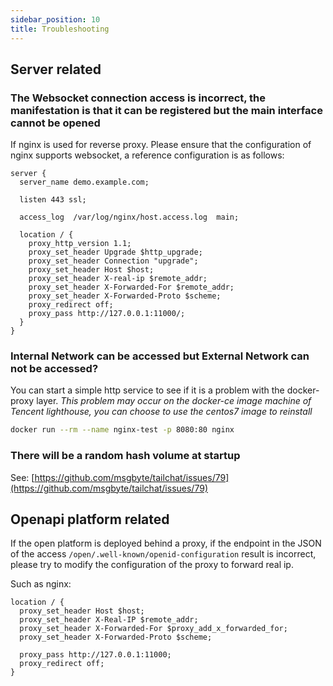 ```yaml
---
sidebar_position: 10
title: Troubleshooting
---
```


## Server related

### The Websocket connection access is incorrect, the manifestation is that it can be registered but the main interface cannot be opened

If nginx is used for reverse proxy. Please ensure that the configuration of nginx supports websocket, a reference configuration is as follows:

```
server {
  server_name demo.example.com;

  listen 443 ssl;

  access_log  /var/log/nginx/host.access.log  main;

  location / {
    proxy_http_version 1.1;
    proxy_set_header Upgrade $http_upgrade;
    proxy_set_header Connection "upgrade";
    proxy_set_header Host $host;
    proxy_set_header X-real-ip $remote_addr;
    proxy_set_header X-Forwarded-For $remote_addr;
    proxy_set_header X-Forwarded-Proto $scheme;
    proxy_redirect off;
    proxy_pass http://127.0.0.1:11000/;
  }
}
```

### Internal Network can be accessed but External Network can not be accessed?

You can start a simple http service to see if it is a problem with the docker-proxy layer. *This problem may occur on the docker-ce image machine of Tencent lighthouse, you can choose to use the centos7 image to reinstall*

```bash
docker run --rm --name nginx-test -p 8080:80 nginx
```

### There will be a random hash volume at startup

See: [https://github.com/msgbyte/tailchat/issues/79](https://github.com/msgbyte/tailchat/issues/79)


## Openapi platform related

If the open platform is deployed behind a proxy, if the endpoint in the JSON of the access `/open/.well-known/openid-configuration` result is incorrect, please try to modify the configuration of the proxy to forward real ip.

Such as nginx:

```
location / {
  proxy_set_header Host $host;
  proxy_set_header X-Real-IP $remote_addr;
  proxy_set_header X-Forwarded-For $proxy_add_x_forwarded_for;
  proxy_set_header X-Forwarded-Proto $scheme;

  proxy_pass http://127.0.0.1:11000;
  proxy_redirect off;
}
```
